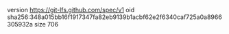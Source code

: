 version https://git-lfs.github.com/spec/v1
oid sha256:348a015bb16f1917347fa82eb9139b1acbf62e2f6340caf725a0a8966305932a
size 706
